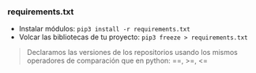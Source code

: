 ### requirements.txt

- Instalar módulos: `pip3 install -r requirements.txt`
- Volcar las bibliotecas de tu proyecto: `pip3 freeze > requirements.txt`



>Declaramos las versiones de los repositorios usando los mismos operadores de comparación que en python: ==, >=, <=